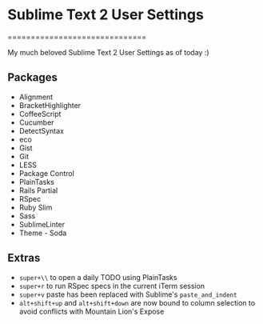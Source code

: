 # Sublime Text 2 User Settings
==============================

My much beloved Sublime Text 2 User Settings as of today :)

## Packages

* Alignment
* BracketHighlighter
* CoffeeScript
* Cucumber
* DetectSyntax
* eco
* Gist
* Git
* LESS
* Package Control
* PlainTasks
* Rails Partial
* RSpec
* Ruby Slim
* Sass
* SublimeLinter
* Theme - Soda

## Extras

* ```super+\\``` to open a daily TODO using PlainTasks
* ```super+r``` to run RSpec specs in the current iTerm session
* ```super+v``` paste has been replaced with Sublime's ```paste_and_indent```
* ```alt+shift+up``` and ```alt+shift+down``` are now bound to column selection to avoid conflicts with Mountain Lion's Expose
